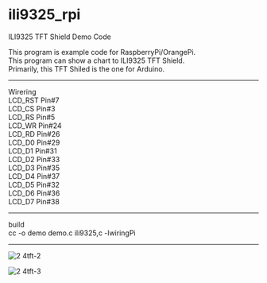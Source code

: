 # ili9325_rpi
ILI9325 TFT Shield Demo Code


This program is example code for RaspberryPi/OrangePi.   
This program can show a chart to ILI9325 TFT Shield.   
Primarily, this TFT Shiled is the one for Arduino.   

----

Wirering   
LCD_RST Pin#7   
LCD_CS  Pin#3   
LCD_RS  Pin#5   
LCD_WR  Pin#24   
LCD_RD  Pin#26   
LCD_D0  Pin#29   
LCD_D1  Pin#31   
LCD_D2  Pin#33   
LCD_D3  Pin#35   
LCD_D4  Pin#37   
LCD_D5  Pin#32   
LCD_D6  Pin#36   
LCD_D7  Pin#38   

----

build   
cc -o demo demo.c ili9325,c -lwiringPi   

---


![2 4tft-2](https://cloud.githubusercontent.com/assets/6020549/24829861/13e50e52-1cb5-11e7-9e5e-cfd573922199.JPG)


![2 4tft-3](https://cloud.githubusercontent.com/assets/6020549/24829868/4290e0a0-1cb5-11e7-9b52-c97fc201dabb.JPG)
